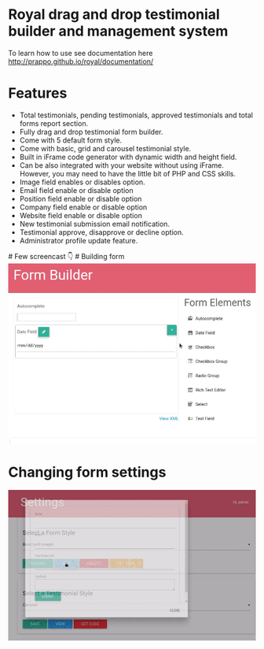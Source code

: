 # Royal drag and drop testimonial builder and management system

To learn how to use see documentation here http://prappo.github.io/royal/documentation/

# Features

<ul>
<li>Total testimonials, pending testimonials, approved testimonials and total forms report section.</li>
<li>Fully drag and drop testimonial form builder.</li>
<li>Come with 5 default form style.</li>
<li>Come with basic, grid and carousel testimonial style.</li>
<li>Built in iFrame code generator with dynamic width and height field.</li>
<li>Can be also integrated with your website without using iFrame. However, you may need to have the little bit of PHP and CSS skills.</li>
<li>Image field enables or disables option.</li>
<li>Email field enable or disable option</li>
<li>Position field enable or disable option</li>
<li>Company field enable or disable option</li>
<li>Website field enable or disable option</li>
<li>New testimonial submission email notification.</li>
<li>Testimonial approve, disapprove or decline option.</li>
<li>Administrator profile update feature.</li>
</ul>
# Few screencast 👇
# Building form 

<img src="https://raw.githubusercontent.com/prappo/royal/gh-pages/documentation/assets/images/Testimonial1.gif">

# Changing form settings 

<img src="https://raw.githubusercontent.com/prappo/royal/gh-pages/documentation/assets/images/Testimonial2.gif">
